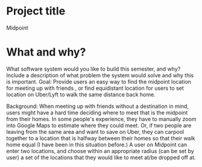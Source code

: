 # Project title
Midpoint

# What and why?
What software system would you like to build this semester, and why? Include a description of what problem the system would solve and why this is important.
Goal: Provide users an easy way to find the midpoint location for meeting up with friends
, or find equidistant location for users to set location on Uber/Lyft to walk the same distance back home. 

Background: When meeting up with friends without a destination in mind, users might have a hard time deciding
where to meet that is the midpoint from their homes. In some people's experience, they have to manually 
zoom into Google Maps to estimate where they could meet. Or, if two people are leaving from the same area and want
to save on Uber, they can carpool together to a location that is halfway between their homes so that their walk home
equal (I have been in this situation before.) A user on Midpoint can enter two locations, and choose within an appropriate
radius (can be set by user) a set of the locations that they would like to meet at/be dropped off at.

